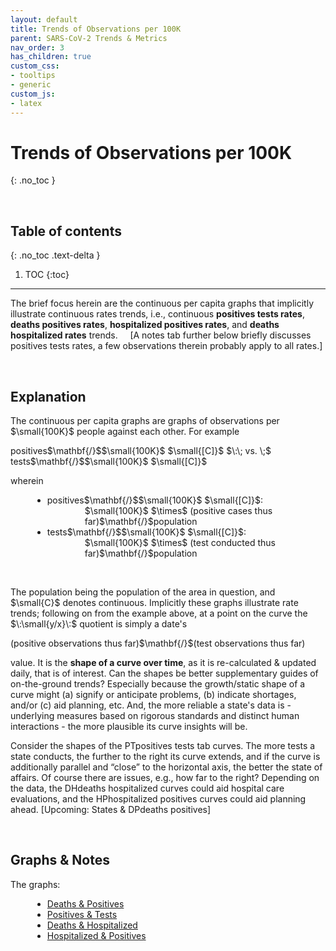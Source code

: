 ```yaml
---
layout: default
title: Trends of Observations per 100K
parent: SARS-CoV-2 Trends & Metrics
nav_order: 3
has_children: true
custom_css:
- tooltips
- generic
custom_js:
- latex
---
```


# Trends of Observations per 100K
{: .no_toc }

<br>

## Table of contents
{: .no_toc .text-delta }

1. TOC
{:toc}

---

<p>The brief focus herein are the continuous per capita graphs that implicitly illustrate continuous rates trends, i.e., continuous <b>positives tests rates</b>,  <b>deaths positives rates</b>, <b>hospitalized positives rates</b>, and <b>deaths hospitalized rates</b> trends. &nbsp; &nbsp; [A notes tab further below briefly discusses positives tests rates, a few observations therein probably apply to all rates.]</p>

<br>

## Explanation     

<p>The continuous per capita graphs are graphs of observations per $\small{100K}$ people against each other.  For example</p>

<div class="equation">positives$\mathbf{/}$$\small{100K}$ $\small{[C]}$ $\:\; vs. \;$ tests$\mathbf{/}$$\small{100K}$ $\small{[C]}$</div>

<p>wherein</p>

<div style="margin-left: 35px;margin-right: 55px">
<ul>
  <li>positives$\mathbf{/}$$\small{100K}$ $\small{[C]}$:<br><div style="margin-left: 60px">$\small{100K}$ $\times$ (positive cases thus far)$\mathbf{/}$population</div></li>
  <li>tests$\mathbf{/}$$\small{100K}$ $\small{[C]}$:<br><div style="margin-left: 60px">$\small{100K}$ $\times$ (test conducted thus far)$\mathbf{/}$population</div></li>
</ul>
</div>

<br>

<p>The population being the population of the area in question, and $\small{C}$ denotes continuous.  Implicitly these graphs illustrate rate trends; following on from the example above, at a point on the curve the $\:\small{y/x}\:$ quotient is simply a date's</p>

<div class="equation">(positive observations thus far)$\mathbf{/}$(test observations thus far)</div>

<p>value.  It is the <b>shape of a curve over time</b>, as it is re-calculated & updated daily, that is of interest.  Can the shapes be better supplementary guides of on-the-ground trends?  Especially because the growth/static shape of a curve might (a) signify or anticipate problems, (b) indicate shortages, and/or (c) aid planning, etc.  And, the more reliable a state's data is - underlying measures based on rigorous standards and distinct human interactions - the more plausible its curve insights will be.</p>

<p>Consider the shapes of the <span class="tooltip">PT<span class="tooltiptext">positives tests</span></span> tab curves.  The more tests a state conducts, the further to the right its curve extends, and if the curve is additionally parallel and “close” to the horizontal axis, the better the state of affairs.  Of course there are issues, e.g., how far to the right?  Depending on the data, the <span class="tooltip">DH<span class="tooltiptext">deaths hospitalized</span></span> curves could aid hospital care evaluations, and the <span class="tooltip">HP<span class="tooltiptext">hospitalized positives</span></span> curves could
aid planning ahead. [Upcoming: States & <span class="tooltip">DP<span class="tooltiptext">deaths positives</span></span>]</p>

<br>

## Graphs & Notes

<p>The graphs:</p>

<div style="margin-left: 35px;margin-right: 55px">
  <ul>
    <li><a href="https://public.tableau.com/views/prospectsDPR/prospectsDPR_twb?:language=en-GB&:display_count=n&:origin=viz_share_link" target="\\\_blank">Deaths & Positives</a></li>
    <li><a href="https://public.tableau.com/views/prospectsPTR/prospectsPTR_twb?:language=en-GB&:display_count=n&:origin=viz_share_link" target="\\\_blank">Positives & Tests</a></li>
    <li><a href="https://public.tableau.com/views/prospectsDHR/prospectsDHR_twb?:language=en-GB&:display_count=n&:origin=viz_share_link" target="\\\_blank">Deaths & Hospitalized</a></li>
    <li><a href="https://public.tableau.com/views/prospectsHPR/prospectsHPR_twb?:language=en-GB&:display_count=n&:origin=viz_share_link" target="\\\_blank">Hospitalized & Positives</a></li>
  </ul>
</div>

<br>
<br>
<br>
<br>
